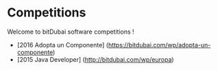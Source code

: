 # Competitions
Welcome to bitDubai software competitions !
- [2016	Adopta un Componente] (https://bitdubai.com/wp/adopta-un-componente)
- [2015	Java Developer] (http://bitdubai.com/wp/europa)
